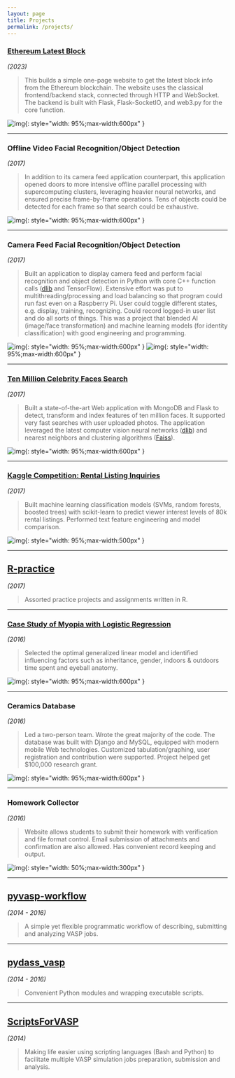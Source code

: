 ```yaml
---
layout: page
title: Projects
permalink: /projects/
---
```


### [Ethereum Latest Block](https://github.com/terencezl/ethereum-latest-block)

_(2023)_

> This builds a simple one-page website to get the latest block info from the Ethereum blockchain. The website uses the classical frontend/backend stack, connected through HTTP and WebSocket. The backend is built with Flask, Flask-SocketIO, and web3.py for the core function.

![img](/public/imgs/ethereum-latest-block.png){: style="width: 95%;max-width:600px" }

-----------------

### Offline Video Facial Recognition/Object Detection

_(2017)_

> In addition to its camera feed application counterpart, this application opened doors to more intensive offline parallel processing with supercomputing clusters, leveraging heavier neural networks, and ensured precise frame-by-frame operations. Tens of objects could be detected for each frame so that search could be exhaustive.

![img](/public/imgs/video.jpg){: style="width: 95%;max-width:600px" }

-----------------

### Camera Feed Facial Recognition/Object Detection

_(2017)_

> Built an application to display camera feed and perform facial recognition and object detection in Python with core C++ function calls ([dlib](http://dlib.net/) and TensorFlow). Extensive effort was put to multithreading/processing and load balancing so that program could run fast even on a Raspberry Pi. User could toggle different states, e.g. display, training, recognizing. Could record logged-in user list and do all sorts of things. This was a project that blended AI (image/face transformation) and machine learning models (for identity classification) with good engineering and programming.

![img](/public/imgs/camera0.jpg){: style="width: 95%;max-width:600px" }
![img](/public/imgs/camera1.jpg){: style="width: 95%;max-width:600px" }

-----------------

### [Ten Million Celebrity Faces Search](/projects/facesearch)

_(2017)_

> Built a state-of-the-art Web application with MongoDB and Flask to detect, transform and index features of ten million faces. It supported very fast searches with user uploaded photos. The application leveraged the latest computer vision neural networks ([dlib](http://dlib.net/)) and nearest neighbors and clustering algorithms ([Faiss](https://github.com/facebookresearch/faiss)).

![img](/public/imgs/celebsearch0.jpg){: style="width: 95%;max-width:600px" }

-----------------

### [Kaggle Competition: Rental Listing Inquiries](https://github.com/terencezl/kaggle-rental-listing-inquiries)

_(2017)_

> Built machine learning classification models (SVMs, random forests, boosted trees) with scikit-learn to predict viewer interest levels of 80k rental listings. Performed text feature engineering and model comparison.

![img](/public/imgs/kaggle.jpg){: style="width: 95%;max-width:500px" }

-----------------

## [R-practice](https://github.com/terencezl/R-practice)

_(2017)_

> Assorted practice projects and assignments written in R.

-----------------

### [Case Study of Myopia with Logistic Regression](/projects/myopia.html)

_(2016)_

> Selected the optimal generalized linear model and identified influencing factors such as inheritance, gender, indoors & outdoors time spent and eyeball anatomy.

![img](/public/imgs/myopia.jpg){: style="width: 95%;max-width:600px" }

-----------------

### Ceramics Database

_(2016)_

> Led a two-person team. Wrote the great majority of the code. The database was built with Django and MySQL, equipped with modern mobile Web technologies. Customized tabulation/graphing, user registration and contribution were supported. Project helped get $100,000 research grant.

![img](/public/imgs/ceramics.jpg){: style="width: 95%;max-width:600px" }

-----------------

### Homework Collector

_(2016)_

> Website allows students to submit their homework with verification and file format control. Email submission of attachments and confirmation are also allowed. Has convenient record keeping and output.

![img](/public/imgs/collecthw.jpg){: style="width: 50%;max-width:300px" }

-----------------

## [pyvasp-workflow](https://github.com/terencezl/pyvasp-workflow)

_(2014 - 2016)_

> A simple yet flexible programmatic workflow of describing, submitting and analyzing VASP jobs.

-----------------

## [pydass_vasp](https://github.com/terencezl/pydass_vasp)

_(2014 - 2016)_

> Convenient Python modules and wrapping executable scripts.

-----------------

## [ScriptsForVASP](https://github.com/terencezl/ScriptsForVASP)

_(2014)_

> Making life easier using scripting languages (Bash and Python) to facilitate multiple VASP simulation jobs preparation, submission and analysis.
